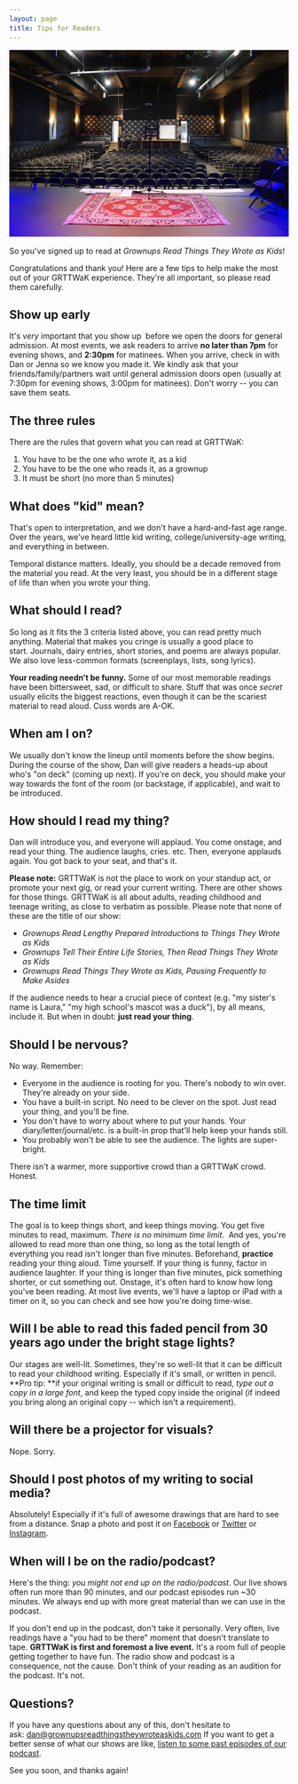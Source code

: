 ```yaml
---
layout: page
title: Tips for Readers
---
```


![GRTTWaK](/images/park-theatre-stage.jpg)

So you've signed up to read at _Grownups Read Things They Wrote as Kids_!

Congratulations and thank you! Here are a few tips to help make the most out of your GRTTWaK experience. They're all important, so please read them carefully.

## Show up early

It's _very_ important that you show up  before we open the doors for general admission. At most events, we ask readers to arrive **no later than 7pm** for evening shows, and **2:30pm** for matinees. When you arrive, check in with Dan or Jenna so we know you made it. We kindly ask that your friends/family/partners wait until general admission doors open (usually at 7:30pm for evening shows, 3:00pm for matinees). Don't worry -- you can save them seats.

## The three rules

There are the rules that govern what you can read at GRTTWaK:

1.  You have to be the one who wrote it, as a kid
2.  You have to be the one who reads it, as a grownup
3.  It must be short (no more than 5 minutes)

## What does "kid" mean?

That's open to interpretation, and we don't have a hard-and-fast age range. Over the years, we've heard little kid writing, college/university-age writing, and everything in between.

Temporal distance matters. Ideally, you should be a decade removed from the material you read. At the very least, you should be in a different stage of life than when you wrote your thing.

## What should I read?

So long as it fits the 3 criteria listed above, you can read pretty much anything. Material that makes you cringe is usually a good place to start. Journals, dairy entries, short stories, and poems are always popular. We also love less-common formats (screenplays, lists, song lyrics).

**Your reading needn’t be funny.** Some of our most memorable readings have been bittersweet, sad, or difficult to share. Stuff that was once _secret_ usually elicits the biggest reactions, even though it can be the scariest material to read aloud. Cuss words are A-OK.

## When am I on?

We usually don't know the lineup until moments before the show begins. During the course of the show, Dan will give readers a heads-up about who's "on deck" (coming up next). If you're on deck, you should make your way towards the font of the room (or backstage, if applicable), and wait to be introduced.

## How should I read my thing?

Dan will introduce you, and everyone will applaud. You come onstage, and read your thing. The audience laughs, cries. etc. Then, everyone applauds again. You got back to your seat, and that's it.

**Please note:** GRTTWaK is not the place to work on your standup act, or promote your next gig, or read your current writing. There are other shows for those things. GRTTWaK is all about adults, reading childhood and teenage writing, as close to verbatim as possible. Please note that none of these are the title of our show:

*   _Grownups Read Lengthy Prepared Introductions to Things They Wrote as Kids_
*   _Grownups Tell Their Entire Life Stories, Then Read Things They Wrote as Kids_
*   _Grownups Read Things They Wrote as Kids, Pausing Frequently to Make Asides_

If the audience needs to hear a crucial piece of context (e.g. "my sister's name is Laura," "my high school's mascot was a duck"), by all means, include it. But when in doubt: **just read your thing**.

## Should I be nervous?

No way. Remember:

*   Everyone in the audience is rooting for you. There's nobody to win over. They're already on your side.
*   You have a built-in script. No need to be clever on the spot. Just read your thing, and you'll be fine.
*   You don't have to worry about where to put your hands. Your diary/letter/journal/etc. is a built-in prop that'll help keep your hands still.
*   You probably won't be able to see the audience. The lights are super-bright.

There isn't a warmer, more supportive crowd than a GRTTWaK crowd. Honest.

## The time limit

The goal is to keep things short, and keep things moving. You get five minutes to read, maximum. _There is no minimum time limit_.  And yes, you're allowed to read more than one thing, so long as the total length of everything you read isn't longer than five minutes. Beforehand, **practice** reading your thing aloud. Time yourself. If your thing is funny, factor in audience laughter. If your thing is longer than five minutes, pick something shorter, or cut something out. Onstage, it's often hard to know how long you've been reading. At most live events, we'll have a laptop or iPad with a timer on it, so you can check and see how you're doing time-wise.

## Will I be able to read this faded pencil from 30 years ago under the bright stage lights?

Our stages are well-lit. Sometimes, they're so well-lit that it can be difficult to read your childhood writing. Especially if it's small, or written in pencil. **Pro tip: **if your original writing is small or difficult to read, _type out a copy in a large font_, and keep the typed copy inside the original (if indeed you bring along an original copy -- which isn't a requirement).

## Will there be a projector for visuals?

Nope. Sorry.

## Should I post photos of my writing to social media?

Absolutely! Especially if it's full of awesome drawings that are hard to see from a distance. Snap a photo and post it on [Facebook](https://www.facebook.com/grownupsreadthingstheywroteaskids?fref=nf) or [Twitter](https://twitter.com/grttwak) or [Instagram](http://instagram.com/grttwak/).

## When will I be on the radio/podcast?

Here's the thing: _you might not end up on the radio/podcast_. Our live shows often run more than 90 minutes, and our podcast episodes run ~30 minutes. We always end up with more great material than we can use in the podcast.

If you don't end up in the podcast, don't take it personally. Very often, live readings have a "you had to be there" moment that doesn't translate to tape. **GRTTWaK is first and foremost a live event.** It's a room full of people getting together to have fun. The radio show and podcast is a consequence, not the cause. Don't think of your reading as an audition for the podcast. It's not.

## Questions?

If you have any questions about any of this, don't hesitate to ask: [dan@grownupsreadthingstheywroteaskids.com](mailto:dan@grownupsreadthingstheywroteaskids.com) If you want to get a better sense of what our shows are like, [listen to some past episodes of our podcast](http://www.grownupsreadthingstheywroteaskids.com/category/podcast/).

See you soon, and thanks again! 
